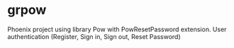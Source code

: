 # grpow
Phoenix project using library Pow with PowResetPassword extension. User authentication (Register, Sign in, Sign out, Reset Password)
